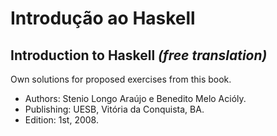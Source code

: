 # Introdução ao Haskell
## Introduction to Haskell _(free translation)_

Own solutions for proposed exercises from this book.

- Authors: Stenio Longo Araújo e Benedito Melo Acióly.
- Publishing: UESB, Vitória da Conquista, BA.
- Edition: 1st, 2008.
